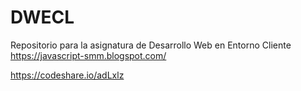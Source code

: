 # DWECL
Repositorio para la asignatura de Desarrollo Web en Entorno Cliente
https://javascript-smm.blogspot.com/


https://codeshare.io/adLxlz
